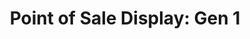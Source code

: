 ---
layout: project
active: false
permalink: /point_of_sale_display_gen1/
title: "Point of Sale Display: Gen 1"
client:
description: "Point of Sale Display for collecting user data and offering repeat-visit loyalty rewards."
challenge: "Fivestars, a software company, wanted a POS hardware system that would attract and retain customers but also be easy to setup and use by the merchant."
result: "Everything about this design is function-driven to best serve its purpose. The angled screen to better see the content, the \"framed edge\" with soft radiuses to comfortably pick up and move or just touch when using the product. Its minimal size does not take too much counter space."
services:
 - "market research"
 - "ideation"
 - "3D CAD"
main_image: "/assets/images/projects/point_of_sale_display_gen1/main.jpg"
images:
 - "/assets/images/projects/point_of_sale_display_gen1/01.jpg"
 - "/assets/images/projects/point_of_sale_display_gen1/02.jpg"
---